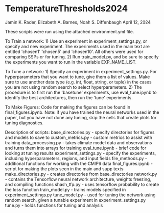 # TemperatureThresholds2024

Jamin K. Rader, Elizabeth A. Barnes, Noah S. Diffenbaugh
April 12, 2024

These scripts were run using the attached environment.yml file.

To Train a network:
    1) Use an experiment in experiment_settings.py, or specify and new experiment. The experiments used in the main text are entitled 'chosen1' 'chosen5' and 'chosen10'. All others were used for comparing SSPs or for tuning.
    2) Run train_model.py, and be sure to specify the experiments you want to run in the variable EXP_NAME_LIST.  

To Tune a network:
    1) Specify an experiment in experiment_settings.py. For hyperparameters that you want to tune, give them a list of values. Make sure to use another data type (e.g. int, float, string, or tuple) in the cases you are not using random search to select hyperparameters.
    2) The procedure is to first run the 'basetune' experiments, use eval_tune.ipynb to identify the best architectures, then run the 'tune' experiments.

To Make Figures:
    Code for making the figures can be found in final_figures.ipynb. Note: if you have trained the neural networks used in the paper, but you have not done any tuning, skip the cells that create plots for tuning diagnostics.

Description of scripts:
    base_directories.py - specify directories for figures and models to save to
    custom_metrics.py - custom metrics to assist with training
    data_processing.py - takes climate model data and observations and turns them into arrays for training
    eval_tune.ipynb - brief code for looking at tuning results
    experiment_settings.py - specify the experiments, including hyperparameters, regions, and input fields
    file_methods.py - additional functions for working with the CMIP6 data
    final_figures.ipynb - script for making the plots seen in the main and supp texts
    make_directories.py - creates directories from base_directories
    network.py - contains the Tensorflow neural network architecture, weights freezing, and compiling functions
    shash_tfp.py - uses tensorflow probability to create the loss function
    train_model.py - trains models specified in experiment_settings.py
    tune_model.py - used for tuning the network using random search, given a tunable experiment in experiment_settings.py
    tune.py - holds functions for tuning and analysis